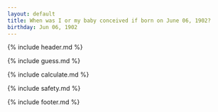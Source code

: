 ```yaml
---
layout: default
title: When was I or my baby conceived if born on June 06, 1902?
birthday: Jun 06, 1902
---
```


{% include header.md %}

{% include guess.md %}

{% include calculate.md %}

{% include safety.md %}

{% include footer.md %}



